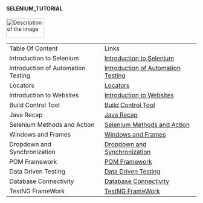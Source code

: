 #### SELENIUM_TUTORIAL
<img src="https://encrypted-tbn0.gstatic.com/images?q=tbn:ANd9GcRRr8DCUH4mKr6-GmTXoOmOMkmKG0XXXHQHSFwdKVBkbTEH6-slnUXd_CK6-KLkMrUHPDo&usqp=CAU" alt="Description of the image" width="100" height="50">

 <!DOCTYPE html>
<html>
<head>
</head>
<body>

<table>
  <tr>
    <td>Table Of Content </td>
    <td>Links</td>
  </tr>
 <tr>
    <td>Introduction to Selenium</td>
    <td><a href="https://github.com/zen-class/zen-class-automation-testing-documentation/tree/main/005-Selenium-Documentation/000-%20Introduction%20of%20Selenium">Introduction to Selenium</a></td>
  </tr>
  <tr>
    <td>Introduction of Automation Testing</td>
    <td><a href="https://github.com/zen-class/zen-class-automation-testing-documentation/tree/main/005-Selenium-Documentation/001-%20Introduction%20of%20Automation%20Testing">Introduction of Automation Testing</a></td>
  </tr>
  <tr>
    <td>Locators</td>
    <td><a href="https://github.com/zen-class/zen-class-automation-testing-documentation/tree/main/005-Selenium-Documentation/002-%20Locators">Locators</a></td>
  </tr>
  <tr>
    <td>Introduction to Websites</td>
    <td><a href="https://github.com/zen-class/zen-class-automation-testing-documentation/tree/main/005-Selenium-Documentation/003-%20Introduction%20to%20Websites">Introduction to Websites</a></td>
  </tr>
  <tr>
    <td>Build Control Tool</td>
    <td><a href="https://github.com/zen-class/zen-class-automation-testing-documentation/tree/main/005-Selenium-Documentation/004-%20Build%20Control%20Tool">Build Control Tool</a></td>
  </tr>
  <tr>
    <td>Java Recap</td>
    <td><a href="https://github.com/zen-class/zen-class-automation-testing-documentation/tree/main/005-Selenium-Documentation/005-%20Recap%20of%20Java">Java Recap</a></td>
  </tr>
  <tr>
    <td>Selenium Methods and Action</td>
    <td><a href="https://github.com/zen-class/zen-class-automation-testing-documentation/tree/main/005-Selenium-Documentation/006-%20Selenium%20Methods%20and%20Action">Selenium Methods and Action</a></td>
  </tr>
  <tr>
    <td>Windows and Frames</td>
    <td><a href="https://github.com/zen-class/zen-class-automation-testing-documentation/tree/main/005-Selenium-Documentation/007-%20Windows%20and%20Frames">Windows and Frames</a></td>
  </tr>
  <tr>
    <td>Dropdown and Synchronization</td>
    <td><a href="https://github.com/zen-class/zen-class-automation-testing-documentation/tree/main/005-Selenium-Documentation/008-%20Dropdown%20and%20Synchronization">Dropdown and Synchronization</a></td>
  </tr>

  <tr>
    <td>POM Framework</td>
    <td><a href="https://github.com/zen-class/zen-class-automation-testing-documentation/tree/main/005-Selenium-Documentation/009-%20POM%20Framework">POM Framework</a></td>
  </tr>

  <tr>
    <td>Data Driven Testing</td>
    <td><a href="https://github.com/lavishguvi/Automation-Testing-Documentation/tree/main/005-Selenium-Documentation/010-%20Data%20Driven%20Testing">Data Driven Testing</a></td>
  </tr>
  <tr>
    <td>Database Connectivity</td>
    <td><a href="https://github.com/zen-class/zen-class-automation-testing-documentation/tree/main/005-Selenium-Documentation/011-%20Database%20Connectivity">Database Connectivity</a></td>
  </tr>
  <tr>
    <td>TestNG FrameWork</td>
    <td><a href="https://github.com/zen-class/zen-class-automation-testing-documentation/tree/main/005-Selenium-Documentation/012-%20TestNG%20FrameWork">TestNG FrameWork</a></td>
  </tr>
</table>
</body>
</html>

